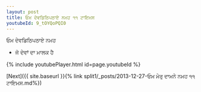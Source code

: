 ```yaml
---
layout: post
title: ਓਮ ਦੇਵਡਿਠਿਪਠਾਏ ਨਮਹ ੧੧ ਟਾਇਮਸ
youtubeId: 9_tOYQoPQI0
---
```

 
 
 ਓਮ ਦੇਵਡਿਠਿਪਠਾਏ ਨਮਹ  
 
 -  ਜੋ ਦੇਵਾਂ ਦਾ ਮਾਲਕ ਹੈ 
 
  
 
  
 
 
 
 
 
 


{% include youtubePlayer.html id=page.youtubeId %}
 
[Next]({{ site.baseurl }}{% link  split1/_posts/2013-12-27-ਓਮ ਮੇਰੁ ਦਾਮਨੇ ਨਮਹ ੧੧ ਟਾਇਮਸ.md%})
 
